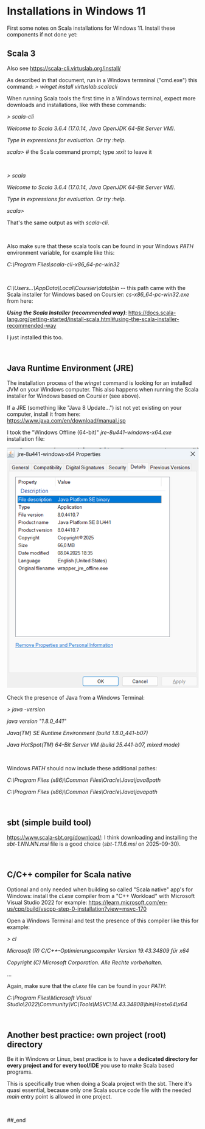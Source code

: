 # Installations in Windows 11

First some notes on Scala installations for Windows 11. Install these components if not done yet:

## Scala 3

Also see https://scala-cli.virtuslab.org/install/

As described in that document, run in a Windows termninal ("cmd.exe") this command: _> winget install virtuslab.scalacli_

When running Scala tools the first time in a Windows terminal, expect more downloads and installations, like with these commands:

_\> scala-cli_

_Welcome to Scala 3.6.4 (17.0.14, Java OpenJDK 64-Bit Server VM)._

_Type in expressions for evaluation. Or try :help._

_scala>_  # the Scala command prompt; type _:exit_ to leave it

<br/>

_\> scala_

_Welcome to Scala 3.6.4 (17.0.14, Java OpenJDK 64-Bit Server VM)._

_Type in expressions for evaluation. Or try :help._

_scala>_

That's the same output as with _scala-cli_.
 
<br/>

Also make sure that these scala tools can be found in your Windows _PATH_ environment variable, for example like this:

_C:\Program Files\scala-cli-x86_64-pc-win32_

<br/>

_C:\Users\...\AppData\Local\Coursier\data\bin_  -- this path came with the Scala installer for Windows based on Coursier: _cs-x86_64-pc-win32.exe_ from here:

_**Using the Scala Installer (recommended way)**_: https://docs.scala-lang.org/getting-started/install-scala.html#using-the-scala-installer-recommended-way

I just installed this too.

<br/>

## Java Runtime Environment (JRE)

The installation process of the _winget_ command is looking for an installed JVM on your Windows computer. This also happens when running the Scala installer for Windows based on Coursier (see above).

If a JRE (something like "Java 8 Update...") ist not yet existing on your computer, install it from here: https://www.java.com/en/download/manual.jsp

I took the "Windows Offline (64-bit)" _jre-8u441-windows-x64.exe_ installation file:

![plot](https://github.com/practicalcomputerscience/MicrobenchmarkGPHLlanguages/blob/main/03%20-%20source%20code/01%20-%20imperative%20languages/Scala/Running%20and%20building%20Scala%20programs%20-%20baby%20steps/jre8.png)

Check the presence of Java from a Windows Terminal:

_\> java -version_

_java version "1.8.0_441"_

_Java(TM) SE Runtime Environment (build 1.8.0_441-b07)_

_Java HotSpot(TM) 64-Bit Server VM (build 25.441-b07, mixed mode)_

<br/>

Windows _PATH_ should now include these additional pathes:

_C:\Program Files (x86)\Common Files\Oracle\Java\java8path_

_C:\Program Files (x86)\Common Files\Oracle\Java\javapath_

<br/>

## sbt (simple build tool)

https://www.scala-sbt.org/download/: I think downloading and installing the _sbt-1.NN.NN.msi_ file is a good choice (_sbt-1.11.6.msi_ on 2025-09-30).

<br/>

## C/C++ compiler for Scala native

Optional and only needed when building so called "Scala native" app's for Windows: install the _cl.exe_ compiler from a "C++ Workload" with Microsoft Visual Studio 2022 for example: https://learn.microsoft.com/en-us/cpp/build/vscpp-step-0-installation?view=msvc-170

Open a Windows Terminal and test the presence of this compiler like this for example:

_\> cl_

_Microsoft (R) C/C++-Optimierungscompiler Version 19.43.34809 für x64_

_Copyright (C) Microsoft Corporation. Alle Rechte vorbehalten._

...

Again, make sure that the _cl.exe_ file can be found in your _PATH_:

_C:\Program Files\Microsoft Visual Studio\2022\Community\VC\Tools\MSVC\14.43.34808\bin\Hostx64\x64_

<br/>

## Another best practice: own project (root) directory

Be it in Windows or Linux, best practice is to have a **dedicated directory for every project and for every tool/IDE** you use to make Scala based programs.

This is specifically true when doing a Scala project with the sbt. There it's quasi essential, because only one Scala source code file with the needed _main_ entry point is allowed in one project.

<br/>

##_end
